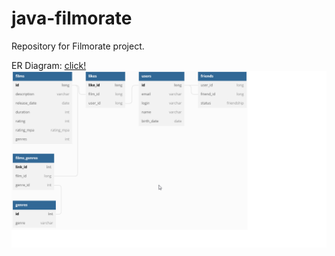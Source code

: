 # java-filmorate
Repository for Filmorate project.


ER Diagram: [click!](https://dbdiagram.io/d/630f3be20911f91ba5057657)
![Filmorate DB scheme](/sql/filmorate_db_scheme.png)

